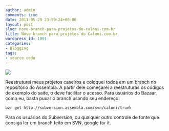 ```yaml
---
author: admin
comments: true
date: 2011-05-29 23:59:24+00:00
layout: post
slug: novo-branch-para-projetos-do-caloni-com-br
title: Novo branch para projetos do Caloni.com.br
wordpress_id: 1091
categories:
- Blogging
tags:
- source code
---
```


[![](../public/uploads/assembla-stream-caloni-300x166.png)](../public/uploads/assembla-stream-caloni.png)

Reestruturei meus projetos caseiros e coloquei todos em um branch no repositório do Assembla. A partir dele começarei a reestruturas os códigos de exemplo do saite, o deve facilitar o acesso. Para usuários do Bazaar, como eu, basta puxar o branch usando seu endereço:

    
    bzr get http://subversion.assembla.com/svn/caloni/trunk


Para os usuários do Subversion, ou qualquer outro controle de fonte que consiga ler um branch feito em SVN, google for it.
